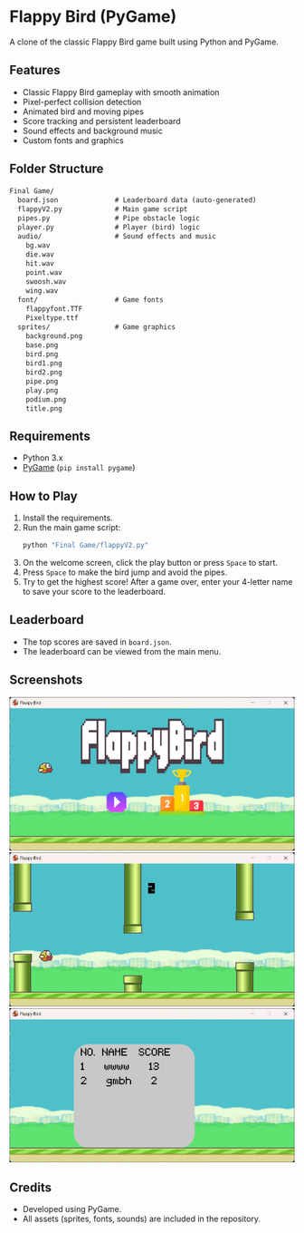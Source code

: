 # Flappy Bird (PyGame)

A clone of the classic Flappy Bird game built using Python and PyGame.

## Features

- Classic Flappy Bird gameplay with smooth animation  
- Pixel-perfect collision detection  
- Animated bird and moving pipes  
- Score tracking and persistent leaderboard  
- Sound effects and background music  
- Custom fonts and graphics  

## Folder Structure

```
Final Game/
  board.json              # Leaderboard data (auto-generated)
  flappyV2.py             # Main game script
  pipes.py                # Pipe obstacle logic
  player.py               # Player (bird) logic
  audio/                  # Sound effects and music
    bg.wav
    die.wav
    hit.wav
    point.wav
    swoosh.wav
    wing.wav
  font/                   # Game fonts
    flappyfont.TTF
    Pixeltype.ttf
  sprites/                # Game graphics
    background.png
    base.png
    bird.png
    bird1.png
    bird2.png
    pipe.png
    play.png
    podium.png
    title.png
```

## Requirements

- Python 3.x  
- [PyGame](https://www.pygame.org/) (`pip install pygame`)

## How to Play

1. Install the requirements.
2. Run the main game script:
   ```sh
   python "Final Game/flappyV2.py"
   ```
3. On the welcome screen, click the play button or press `Space` to start.
4. Press `Space` to make the bird jump and avoid the pipes.
5. Try to get the highest score! After a game over, enter your 4-letter name to save your score to the leaderboard.

## Leaderboard

- The top scores are saved in `board.json`.
- The leaderboard can be viewed from the main menu.

## Screenshots

![Home](Final%20Game/screenshots/main.png)
![gameplay](Final%20Game/screenshots/game.png)
![Leaderboard](Final%20Game/screenshots/leaderboard1.png)

## Credits

- Developed using PyGame.
- All assets (sprites, fonts, sounds) are included in the repository.